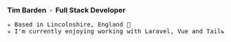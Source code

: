 ### Tim Barden &nbsp;▫︎&nbsp;  Full Stack Developer 

<pre>
✭ Based in Lincolnshire, England 🌳
✭ I'm currently enjoying working with Laravel, Vue and TailwindCSS
</pre>

<!--
**timbarden/timbarden** is a ✨ _special_ ✨ repository because its `README.md` (this file) appears on your GitHub profile.

Here are some ideas to get you started:


- 🔭 I’m currently working on ...
- 👯 I’m looking to collaborate on ...
- 🤔 I’m looking for help with ...
- 💬 Ask me about ...
- 📫 How to reach me: ...
- 😄 Pronouns: ...
- ⚡ Fun fact: ...
-->
